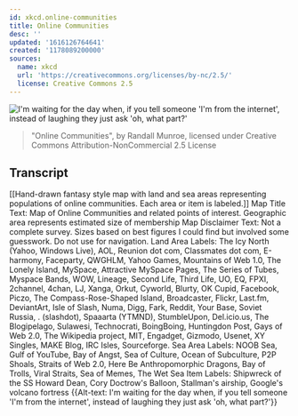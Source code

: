 ```yaml
---
id: xkcd.online-communities
title: Online Communities
desc: ''
updated: '1616126764641'
created: '1178089200000'
sources:
  name: xkcd
  url: 'https://creativecommons.org/licenses/by-nc/2.5/'
  license: Creative Commons 2.5
---
```

![I'm waiting for the day when, if you tell someone 'I'm from the internet', instead of laughing they just ask 'oh, what part?'](https://imgs.xkcd.com/comics/online_communities_small.png)
> "Online Communities", by Randall Munroe, licensed under Creative Commons Attribution-NonCommercial 2.5 License

## Transcript
[[Hand-drawn fantasy style map with land and sea areas representing populations of online communities. Each area or item is labeled.]]
Map Title Text: Map of Online Communities and related points of interest. Geographic area represents estimated size of membership
Map Disclaimer Text: Not a complete survey. Sizes based on best figures I could find but involved some guesswork. Do not use for navigation.
Land Area Labels: The Icy North (Yahoo, Windows Live), AOL, Reunion dot com, Classmates dot com, E-harmony, Faceparty, QWGHLM, Yahoo Games, Mountains of Web 1.0, The Lonely Island, MySpace, Attractive MySpace Pages, The Series of Tubes, Myspace Bands, WOW, Lineage, Second Life, Third Life, UO, EQ, FPXI, 2channel, 4chan, LJ, Xanga, Orkut, Cyworld, Blurty, OK Cupid, Facebook, Piczo, The Compass-Rose-Shaped Island, Broadcaster, Flickr, Last.fm, DeviantArt, Isle of Slash, Numa, Digg, Fark, Reddit, Your Base, Soviet Russia, 
. (slashdot), Spaaarta (YTMND), StumbleUpon, Del.icio.us, The Blogipelago, Sulawesi, Technocrati, BoingBoing, Huntingdon Post, Gays of Web 2.0, The Wikipedia project, MIT, Engadget, Gizmodo, Usenet, XY Singles, MAKE Blog, IRC Isles, Sourceforge.
Sea Area Labels: NOOB Sea, Gulf of YouTube, Bay of Angst, Sea of Culture, Ocean of Subculture, P2P Shoals, Straits of Web 2.0, Here Be Anthropomorphic Dragons, Bay of Trolls, Viral Straits, Sea of Memes, The Wet Sea
Item Labels: Shipwreck of the SS Howard Dean, Cory Doctrow's Balloon, Stallman's airship, Google's volcano fortress
{{Alt-text: I'm waiting for the day when, if you tell someone 'I'm from the internet', instead of laughing they just ask 'oh, what part?'}}
